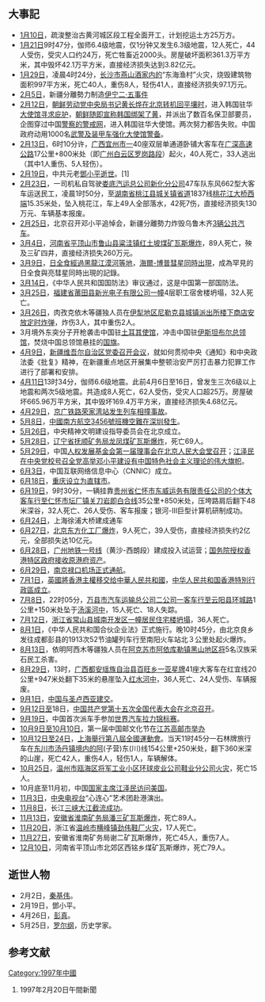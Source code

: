 ## 大事記

  - [1月10日](../Page/1月10日.md "wikilink")，疏浚整治古黄河城区段工程全面开工，计划挖运土方25万方。
  - [1月21日](../Page/1月21日.md "wikilink")9时47分，伽师6.4级地震，仅1分钟又发生6.3级地震，12人死亡，44人受伤，受灾人口约24万，死亡牲畜近2000头。房屋破坏面积361.3万平方米，其中毁坏42.1万平方米，直接经济损失达到3.82亿元。
  - [1月29日](../Page/1月29日.md "wikilink")，凌晨4时24分，[长沙市燕山酒家内的](../Page/长沙市.md "wikilink")“东海渔村”火灾，烧毁建筑物面积997平方米，死亡40人，重伤8人，轻伤41人，直接经济损失97.1万元。
  - [2月5日](../Page/2月5日.md "wikilink")，新疆分離勢力制造[伊宁二·五事件](../Page/伊宁二·五事件.md "wikilink")
  - [2月12日](../Page/2月12日.md "wikilink")，[朝鲜劳动党中央局书记](../Page/朝鲜劳动党.md "wikilink")[黄长烨在北京转机回](../Page/黄长烨.md "wikilink")[平壤时](../Page/平壤.md "wikilink")，进入韩国驻华[大使馆寻求庇护](../Page/大使馆.md "wikilink")，[朝鲜随即宣称](../Page/朝鲜.md "wikilink")[韩国绑架了黄](../Page/韩国.md "wikilink")，并派出了数百名保卫部要员，企图穿过中国[警察的警戒网](../Page/警察.md "wikilink")，进入韩国驻华大使馆。两次努力都告失败。中国政府动用1000名[武警及装甲车强化大使馆警备](../Page/武警.md "wikilink")。
  - [2月13日](../Page/2月13日.md "wikilink")，6时10分许，[广西](../Page/广西.md "wikilink")[宜州市一](../Page/宜州市.md "wikilink")40座双层单通道卧铺大客车在[广深高速公路](../Page/广深高速公路.md "wikilink")17公里+800米处（即[广州](../Page/广州.md "wikilink")[白云区罗岗路段](../Page/白云区.md "wikilink")）起火，40人死亡，33人逃出（其中1人重伤、5人轻伤）。
  - [2月19日](../Page/2月19日.md "wikilink")，中共元老[鄧小平](../Page/鄧小平.md "wikilink")[逝世](../Page/邓小平之死.md "wikilink")。\[1\]
  - [2月23日](../Page/2月23日.md "wikilink")，一司机私自驾驶[娄底汽运总公司](../Page/娄底.md "wikilink")[新化分公司](../Page/新化.md "wikilink")47车队东风662型大客车运送民工，凌晨1时50分，至[湖南省](../Page/湖南省.md "wikilink")[桃江县城关镇省道](../Page/桃江县.md "wikilink")1837线[桃花江大桥西端](../Page/桃花江.md "wikilink")15.35米处，坠入桃花江，车上49人全部落水，42死7伤，直接经济损失130万元、车辆基本报废。
  - [2月25日](../Page/2月25日.md "wikilink")，北京召开邓小平追悼会，新疆分離勢力炸毁乌鲁木齐[3辆公共汽车](../Page/1997年乌鲁木齐“2.25”公共汽车爆炸案.md "wikilink")。
  - [3月4日](../Page/3月4日.md "wikilink")，[河南省](../Page/河南省.md "wikilink")[平顶山市](../Page/平顶山市.md "wikilink")[鲁山县粱洼镇红土坡煤矿瓦斯爆炸](../Page/鲁山县.md "wikilink")，89人死亡，殃及三矿四井，直接经济损失260万元。
  - [3月9日](../Page/3月9日.md "wikilink")，[日全食經過黑龍江](../Page/日全食.md "wikilink")[漠河等地](../Page/漠河.md "wikilink")，[海爾-博普彗星同時出現](../Page/海爾-博普彗星.md "wikilink")，成為罕見的日全食與亮彗星同時出現的記錄。
  - [3月14日](../Page/3月14日.md "wikilink")，《中华人民共和国国防法》审议通过，这是中国第一部国防法。
  - [3月25日](../Page/3月25日.md "wikilink")，[福建省](../Page/福建省.md "wikilink")[莆田县新光电子有限公司一幢](../Page/莆田县.md "wikilink")4层职工宿舍楼坍塌，32人死亡。
  - [3月26日](../Page/3月26日.md "wikilink")，肉孜克依木等疆独人员在[伊犁地区](../Page/伊犁地区.md "wikilink")[尼勒克县城镇派出所楼下商店安放定时炸弹](../Page/尼勒克县.md "wikilink")，炸伤3人，其中重伤2人。
  - 3月境外东突分子开枪袭击中国驻[土耳其使馆](../Page/土耳其.md "wikilink")，冲击中国驻[伊斯坦布尔总领馆](../Page/伊斯坦布尔.md "wikilink")，焚烧中国总领馆悬挂的[国旗](../Page/国旗.md "wikilink")。
  - [4月9日](../Page/4月9日.md "wikilink")，[新疆维吾尔自治区党委召开会议](../Page/新疆维吾尔自治区.md "wikilink")，就如何贯彻中央《通知》和中央政法委《批复》精神，在新疆重点地区开展集中整顿治安严厉打击暴力犯罪工作进行了部署和安排。
  - [4月11日](../Page/4月11日.md "wikilink")13时34分，伽师6.6级地震。此前4月6日至16日，曾发生三次6级以上地震和两次5级地震。共造成8人死亡，62人受伤，受灾人口超25万。房屋破坏665.96万平方米，其中毁坏169.4万平方米，直接经济损失4.68亿元。
  - [4月29日](../Page/4月29日.md "wikilink")，[京广铁路](../Page/京广铁路.md "wikilink")[荣家湾站发生](../Page/荣家湾站.md "wikilink")[列车相撞事故](../Page/1997年京广铁路荣家湾站列车相撞事故.md "wikilink")。
  - [5月8日](../Page/5月8日.md "wikilink")，[中國南方航空3456號班機空難在深圳發生](../Page/中國南方航空3456號班機空難.md "wikilink")。
  - [5月26日](../Page/5月26日.md "wikilink")，中央精神文明建设指导委员会在北京成立。
  - [5月28日](../Page/5月28日.md "wikilink")，[辽宁省](../Page/辽宁省.md "wikilink")[抚顺矿务局龙凤煤矿瓦斯爆炸](../Page/抚顺.md "wikilink")，死亡69人。
  - [5月29日](../Page/5月29日.md "wikilink")，中国[人权发展基金会第一届理事会在北京人民大会堂召开](../Page/人权.md "wikilink")；[江泽民在中央党校号召全党高举邓小平建设有中国特色社会主义理论的伟大旗帜](../Page/江泽民.md "wikilink")。
  - [6月3日](../Page/6月3日.md "wikilink")，中国互联网络信息中心（CNNIC）成立。
  - [6月18日](../Page/6月18日.md "wikilink")，[重庆设立为直辖市](../Page/重庆.md "wikilink")。
  - [6月19日](../Page/6月19日.md "wikilink")，9时30分，一辆挂靠[贵州省](../Page/贵州省.md "wikilink")[仁怀市东威运务有限责任公司的个体大客车行至仁怀市坛厂镇关刀岩即白合线](../Page/仁怀市.md "wikilink")35公里+850米处，压垮路肩后翻下48米深谷，32人死亡、26人受伤、客车报废；银河-III巨型计算机研制成功。
  - [6月24日](../Page/6月24日.md "wikilink")，上海徐浦大桥建成通车
  - [6月27日](../Page/6月27日.md "wikilink")，[北京东方化工厂爆炸](../Page/北京.md "wikilink")，9人死亡，39人受伤，直接经济损失约2亿元，全部损失达10亿元。
  - [6月28日](../Page/6月28日.md "wikilink")，[广州地铁一号线](../Page/广州地铁.md "wikilink")（黄沙-西朗段）建成投入试运营；[国务院授权香港特区政府接收原港府资产](../Page/国务院.md "wikilink")。
  - [6月29日](../Page/6月29日.md "wikilink")，[南京](../Page/南京.md "wikilink")[禄口机场正式通航](../Page/禄口机场.md "wikilink")。
  - [7月1日](../Page/7月1日.md "wikilink")，[英國將](../Page/英國.md "wikilink")[香港主權移交给](../Page/香港主權移交.md "wikilink")[中華人民共和國](../Page/中華人民共和國.md "wikilink")，[中华人民共和国香港特別行政區成立](../Page/中华人民共和国香港特別行政區.md "wikilink")。
  - [7月8日](../Page/7月8日.md "wikilink")，22时05分，[万县市汽车运输总公司二公司一客车行至](../Page/万县市.md "wikilink")[云阳县环城路](../Page/云阳县.md "wikilink")1公里+150米处坠于[汤溪河中](../Page/汤溪河.md "wikilink")，15人死亡、18人失踪。
  - [7月12日](../Page/7月12日.md "wikilink")，[浙江省](../Page/浙江省.md "wikilink")[常山县城南开发区一幢居民住宅楼坍塌](../Page/常山县.md "wikilink")，36人死亡。
  - [8月1日](../Page/8月1日.md "wikilink")，《中华人民共和国合伙企业法》正式施行。晚10时45分，由北京良乡发往成都彭县的1913次52节油罐列车行至南阳火车站北３公里处起火爆炸。
  - [8月13日](../Page/8月13日.md "wikilink")，依明阿西木等疆独人员在[阿克苏市阿依库勒镇黑山地区将](../Page/阿克苏市.md "wikilink")5名汉族采石民工杀害。
  - [8月29日](../Page/8月29日.md "wikilink")，13时，[广西](../Page/广西.md "wikilink")[都安瑶族自治县](../Page/都安瑶族自治县.md "wikilink")[百旺乡一亚星牌](../Page/百旺乡.md "wikilink")41座大客车在红宜线20公里+947米处翻下35米的悬崖坠入[红水河中](../Page/红水河.md "wikilink")，36人死亡、24人受伤、车辆报废。
  - [9月1日](../Page/9月1日.md "wikilink")，[中国与](../Page/中国.md "wikilink")[圣卢西亚建交](../Page/圣卢西亚.md "wikilink")。
  - [9月12日至](../Page/9月12日.md "wikilink")18日，[中国共产党第十五次全国代表大会在北京召开](../Page/中国共产党第十五次全国代表大会.md "wikilink")。
  - [9月19日](../Page/9月19日.md "wikilink")，中国首次派车手参加[世界汽车拉力锦标赛](../Page/世界汽车拉力锦标赛.md "wikilink")。
  - [10月9日至](../Page/10月9日.md "wikilink")[10月10日](../Page/10月10日.md "wikilink")，第一届中国邮文化节在[江苏](../Page/江苏.md "wikilink")[高邮市举办](../Page/高邮市.md "wikilink")
  - [10月12日至](../Page/10月12日.md "wikilink")[24日](../Page/10月24日.md "wikilink")，[上海舉行](../Page/上海.md "wikilink")[第八屆全國運動會](../Page/中華人民共和國第八屆全國運動會.md "wikilink")。当天11时45分一石林牌旅行车在[东川市汤丹镇境内的阿](../Page/东川市.md "wikilink")(子营)东(川)线154公里+250米处，翻下360米深的山崖，死亡42人，重伤4人，轻伤1人，车辆解体。
  - [10月25日](../Page/10月25日.md "wikilink")，[温州市](../Page/温州市.md "wikilink")[瓯海区将军工业小区环球皮业公司鞋业分公司火灾](../Page/瓯海区.md "wikilink")，死亡15人。
  - 10月底至11月初，中国[国家主席江泽民访问](../Page/国家主席.md "wikilink")[美国](../Page/美国.md "wikilink")。
  - [11月3日](../Page/11月3日.md "wikilink")，[中央电视台](../Page/中央电视台.md "wikilink")“心连心”艺术团赴港演出。
  - [11月8日](../Page/11月8日.md "wikilink")，长江[三峡大江截流成功](../Page/三峡.md "wikilink")。
  - [11月13日](../Page/11月13日.md "wikilink")，[安徽省](../Page/安徽省.md "wikilink")[淮南矿务局潘三矿](../Page/淮南.md "wikilink")[瓦斯爆炸](../Page/瓦斯.md "wikilink")，死亡89人。
  - [11月20日](../Page/11月20日.md "wikilink")，浙江省[温岭市横峰镇劲伟鞋厂火灾](../Page/温岭市.md "wikilink")，17人死亡。
  - [11月27日](../Page/11月27日.md "wikilink")，安徽省淮南矿务局谢二矿瓦斯爆炸，死亡45人，重伤7人。
  - [12月10日](../Page/12月10日.md "wikilink")，河南省平顶山市北郊区西铭乡煤矿瓦斯爆炸，死亡79人。

## 逝世人物

  - 2月2日，[秦基伟](../Page/秦基伟.md "wikilink")。
  - 2月19日，鄧小平。
  - 4月26日，[彭真](../Page/彭真.md "wikilink")。
  - 5月25日，[罗尔纲](../Page/罗尔纲.md "wikilink")，历史学家。

## 参考文献

<div class="references-small">

<references />

</div>

[Category:1997年中國](https://zh.wikipedia.org/wiki/Category:1997年中國 "wikilink")

1.  1997年2月20日午間新聞